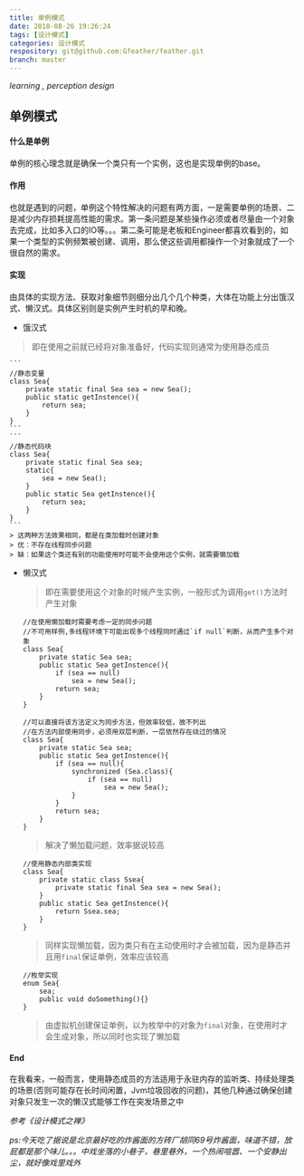 ```yaml
---
title: 单例模式
date: 2018-08-26 19:26:24
tags: [设计模式]
categories: 设计模式
respository: git@github.com:Gfeather/feather.git
branch: master
---
```

*learning ,  perception design* 

## 单例模式

#### 什么是单例
单例的核心理念就是确保一个类只有一个实例，这也是实现单例的base。

#### 作用
也就是遇到的问题，单例这个特性解决的问题有两方面，一是需要单例的场景、二是减少内存损耗提高性能的需求。第一条问题是某些操作必须或者尽量由一个对象去完成，比如多入口的IO等。。。第二条可能是老板和Engineer都喜欢看到的，如果一个类型的实例频繁被创建、调用，那么使这些调用都操作一个对象就成了一个很自然的需求。

#### 实现
由具体的实现方法、获取对象细节则细分出几个几个种类，大体在功能上分出饿汉式、懒汉式。具体区别则是实例产生时机的早和晚。 

- 饿汉式
> 即在使用之前就已经将对象准备好，代码实现则通常为使用静态成员

	```
	//静态变量
	class Sea{
	    private static final Sea sea = new Sea();
	    public static getInstence(){
			return sea;
		}
	}
	```
	```
	//静态代码块
	class Sea{
		private static final Sea sea;
		static{
			sea = new Sea();
		}
		public static Sea getInstence(){
			return sea;
		}
	}
	```
	> 这两种方法效果相同，都是在类加载时创建对象
	> 优：不存在线程同步问题
	> 缺：如果这个类还有别的功能使用时可能不会使用这个实例，就需要懒加载
- 懒汉式
	> 即在需要使用这个对象的时候产生实例，一般形式为调用`get()`方法时产生对象
	
	```
	//在使用懒加载时需要考虑一定的同步问题
	//不可用样例,多线程环境下可能出现多个线程同时通过`if null`判断，从而产生多个对象
	class Sea{
		private static Sea sea;
		public static Sea getInstence(){
			if (sea == null)
				sea = new Sea();
			return sea;
		}
	}
	```
	```
	//可以直接将该方法定义为同步方法，但效率较低，故不列出
	//在方法内部使用同步，必须用双层判断，一层依然存在绕过的情况
	class Sea{
		private static Sea sea;
		public static Sea getInstence(){
			if (sea == null){
				synchronized (Sea.class){
					if (sea == null)
						sea = new Sea();
				}
			}
			return sea;
		}
	}
	```
	>解决了懒加载问题，效率据说较高
	
	```
	//使用静态内部类实现
	class Sea{
		private static class Ssea{
			private static final Sea sea = new Sea();
		}
		public static Sea getInstence(){
			return Ssea.sea;
		}
	}
	```
	> 同样实现懒加载，因为类只有在主动使用时才会被加载，因为是静态并且用`final`保证单例，效率应该较高
	
	```
	//枚举实现
	enum Sea{
		sea;
		public void doSomething(){}
	}
	```
	> 由虚拟机创建保证单例，以为枚举中的对象为`final`对象，在使用时才会生成对象，所以同时也实现了懒加载

#### End
在我看来，一般而言，使用静态成员的方法适用于永驻内存的监听类、持续处理类的场景(否则可能存在长时间闲置，Jvm垃圾回收的问题)，其他几种通过确保创建对象只发生一次的懒汉式能够工作在突发场景之中

*参考《设计模式之禅》*

*ps:今天吃了据说是北京最好吃的炸酱面的方砖厂胡同69号炸酱面，味道不错，放屁都是那个味儿。。。中戏坐落的小巷子，巷里巷外，一个热闹喧嚣、一个安静出尘，就好像戏里戏外*

	
	

	

	
	
	
